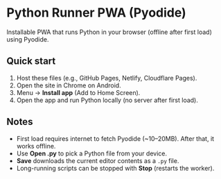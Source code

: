# Python Runner PWA (Pyodide)
Installable PWA that runs Python in your browser (offline after first load) using Pyodide.

## Quick start
1. Host these files (e.g., GitHub Pages, Netlify, Cloudflare Pages).
2. Open the site in Chrome on Android.
3. Menu → **Install app** (Add to Home Screen).
4. Open the app and run Python locally (no server after first load).

## Notes
- First load requires internet to fetch Pyodide (~10–20MB). After that, it works offline.
- Use **Open .py** to pick a Python file from your device.
- **Save** downloads the current editor contents as a `.py` file.
- Long-running scripts can be stopped with **Stop** (restarts the worker).
